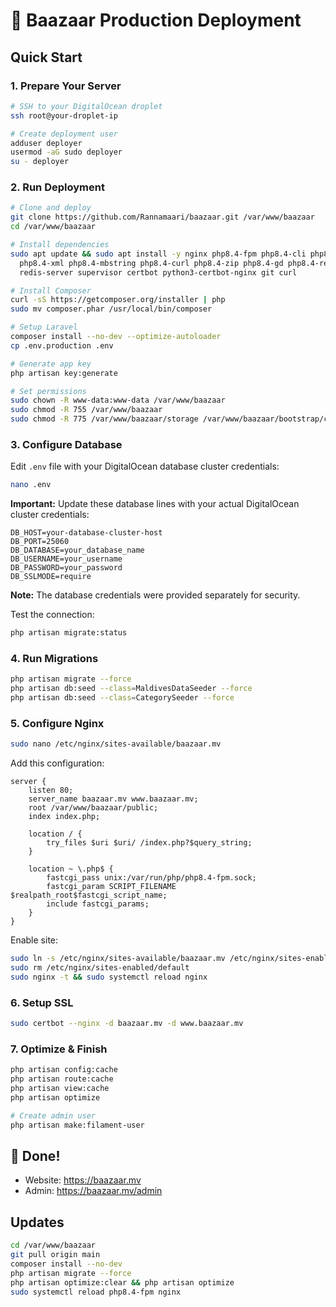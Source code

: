 # 🚀 Baazaar Production Deployment

## Quick Start

### 1. Prepare Your Server
```bash
# SSH to your DigitalOcean droplet
ssh root@your-droplet-ip

# Create deployment user
adduser deployer
usermod -aG sudo deployer
su - deployer
```

### 2. Run Deployment
```bash
# Clone and deploy
git clone https://github.com/Rannamaari/baazaar.git /var/www/baazaar
cd /var/www/baazaar

# Install dependencies
sudo apt update && sudo apt install -y nginx php8.4-fpm php8.4-cli php8.4-pgsql \
  php8.4-xml php8.4-mbstring php8.4-curl php8.4-zip php8.4-gd php8.4-redis \
  redis-server supervisor certbot python3-certbot-nginx git curl

# Install Composer
curl -sS https://getcomposer.org/installer | php
sudo mv composer.phar /usr/local/bin/composer

# Setup Laravel
composer install --no-dev --optimize-autoloader
cp .env.production .env

# Generate app key
php artisan key:generate

# Set permissions
sudo chown -R www-data:www-data /var/www/baazaar
sudo chmod -R 755 /var/www/baazaar
sudo chmod -R 775 /var/www/baazaar/storage /var/www/baazaar/bootstrap/cache
```

### 3. Configure Database
Edit `.env` file with your DigitalOcean database cluster credentials:
```bash
nano .env
```

**Important:** Update these database lines with your actual DigitalOcean cluster credentials:
```env
DB_HOST=your-database-cluster-host
DB_PORT=25060
DB_DATABASE=your_database_name
DB_USERNAME=your_username  
DB_PASSWORD=your_password
DB_SSLMODE=require
```

**Note:** The database credentials were provided separately for security.

Test the connection:
```bash
php artisan migrate:status
```

### 4. Run Migrations
```bash
php artisan migrate --force
php artisan db:seed --class=MaldivesDataSeeder --force
php artisan db:seed --class=CategorySeeder --force
```

### 5. Configure Nginx
```bash
sudo nano /etc/nginx/sites-available/baazaar.mv
```

Add this configuration:
```nginx
server {
    listen 80;
    server_name baazaar.mv www.baazaar.mv;
    root /var/www/baazaar/public;
    index index.php;

    location / {
        try_files $uri $uri/ /index.php?$query_string;
    }

    location ~ \.php$ {
        fastcgi_pass unix:/var/run/php/php8.4-fpm.sock;
        fastcgi_param SCRIPT_FILENAME $realpath_root$fastcgi_script_name;
        include fastcgi_params;
    }
}
```

Enable site:
```bash
sudo ln -s /etc/nginx/sites-available/baazaar.mv /etc/nginx/sites-enabled/
sudo rm /etc/nginx/sites-enabled/default
sudo nginx -t && sudo systemctl reload nginx
```

### 6. Setup SSL
```bash
sudo certbot --nginx -d baazaar.mv -d www.baazaar.mv
```

### 7. Optimize & Finish
```bash
php artisan config:cache
php artisan route:cache
php artisan view:cache
php artisan optimize

# Create admin user
php artisan make:filament-user
```

## 🎉 Done!
- Website: https://baazaar.mv
- Admin: https://baazaar.mv/admin

## Updates
```bash
cd /var/www/baazaar
git pull origin main
composer install --no-dev
php artisan migrate --force
php artisan optimize:clear && php artisan optimize
sudo systemctl reload php8.4-fpm nginx
```